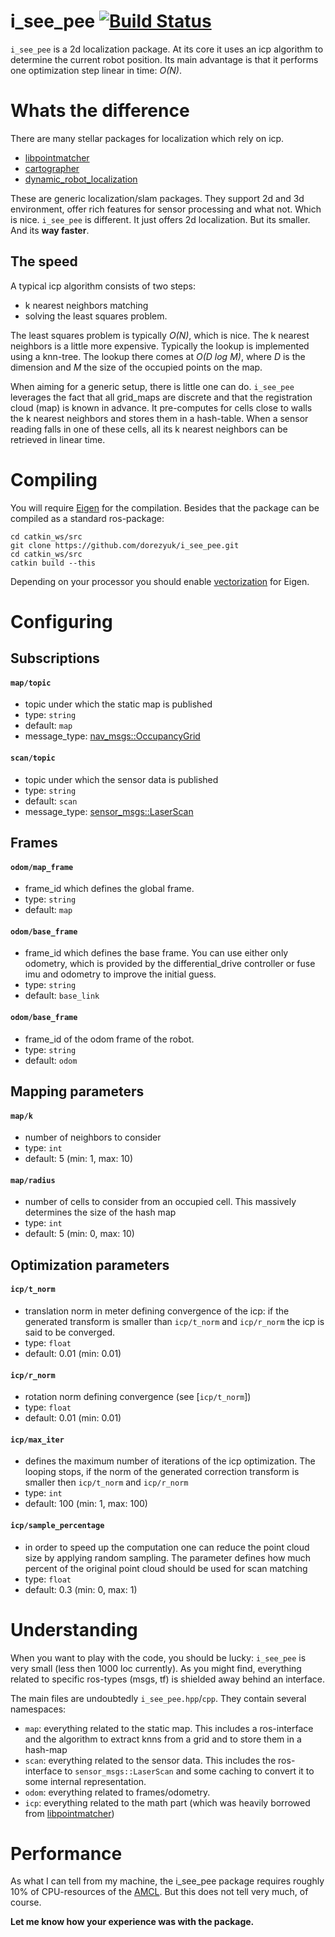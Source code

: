 # i_see_pee [![Build Status](https://travis-ci.com/dorezyuk/i_see_pee.svg?branch=master)](https://travis-ci.com/dorezyuk/i_see_pee)

`i_see_pee` is a 2d localization package. At its core it uses an icp algorithm
to determine the current robot position. Its main advantage is that it performs
one optimization step linear in time: *O(N)*.

# Whats the difference

There are many stellar packages for localization which rely on icp. 

- [libpointmatcher](https://github.com/ethz-asl/libpointmatcher)
- [cartographer](https://github.com/googlecartographer/cartographer)
- [dynamic_robot_localization](https://github.com/carlosmccosta/dynamic_robot_localization)

These are generic localization/slam packages. They support 2d and 3d 
environment, offer rich features for sensor processing and what not.
Which is nice. `i_see_pee` is different. It just offers 2d localization. But 
its smaller. And its **way faster**.

## The speed

A typical icp algorithm consists of two steps: 
- k nearest neighbors matching
- solving the least squares problem. 

The least squares problem is typically *O(N)*, which is nice. 
The k nearest neighbors is a little more expensive. Typically the lookup is 
implemented using a knn-tree. The lookup there comes at *O(D log M)*, where *D* 
is the dimension and *M* the size of the occupied points on the map. 

When aiming for a generic setup, there is little one can do. `i_see_pee` 
leverages the fact that all grid_maps are discrete and that the registration 
cloud (map) is known in advance. It pre-computes for cells close to walls the 
k nearest neighbors and stores them in a hash-table. When a sensor reading falls 
in one of these cells, all its k nearest neighbors can be retrieved in linear 
time.
 
# Compiling

You will require [Eigen](http://eigen.tuxfamily.org/index.php?title=Main_Page)
for the compilation. Besides that the package can be compiled as a standard
ros-package:

```
cd catkin_ws/src
git clone https://github.com/dorezyuk/i_see_pee.git
cd catkin_ws/src
catkin build --this
```

Depending on your processor you should enable 
[vectorization](http://eigen.tuxfamily.org/index.php?title=FAQ#How_can_I_enable_vectorization.3F) for Eigen.

# Configuring

## Subscriptions

#### `map/topic`
- topic under which the static map is published
- type: `string`
- default: `map`
- message_type: [nav_msgs::OccupancyGrid](http://docs.ros.org/diamondback/api/nav_msgs/html/msg/OccupancyGrid.html)

#### `scan/topic`
- topic under which the sensor data is published
- type: `string`
- default: `scan`
- message_type: [sensor_msgs::LaserScan](http://docs.ros.org/melodic/api/sensor_msgs/html/msg/LaserScan.html)

## Frames

#### `odom/map_frame`
- frame_id which defines the global frame.
- type: `string`
- default: `map`

#### `odom/base_frame`
- frame_id which defines the base frame. You can use either only odometry, 
which is provided by the differential_drive controller or fuse imu and 
odometry to improve the initial guess. 
- type: `string`
- default: `base_link`

#### `odom/base_frame`
- frame_id of the odom frame of the robot.
- type: `string`
- default: `odom`

## Mapping parameters

#### `map/k`
- number of neighbors to consider
- type: `int`
- default: 5 (min: 1, max: 10) 

#### `map/radius`
- number of cells to consider from an occupied cell. This massively determines
the size of the hash map
- type: `int`
- default: 5 (min: 0, max: 10) 

## Optimization parameters

#### `icp/t_norm`
- translation norm in meter defining convergence of the icp: 
if the generated transform is smaller than `icp/t_norm` and `icp/r_norm` the 
icp is said to be converged.
- type: `float`
- default: 0.01 (min: 0.01)

#### `icp/r_norm`
- rotation norm defining convergence (see [`icp/t_norm`])
- type: `float`
- default: 0.01 (min: 0.01)

#### `icp/max_iter`
- defines the maximum number of iterations of the icp optimization. The looping
stops, if the norm of the generated correction transform is smaller then 
`icp/t_norm` and `icp/r_norm`
- type: `int`
- default: 100 (min: 1, max: 100)

#### `icp/sample_percentage`
- in order to speed up the computation one can reduce the point cloud size by
applying random sampling. The parameter defines how much percent of the original
point cloud should be used for scan matching
- type: `float`
- default: 0.3 (min: 0, max: 1)
 
# Understanding

When you want to play with the code, you should be lucky: `i_see_pee` is very 
small (less then 1000 loc currently). As you might find, everything related
to specific ros-types (msgs, tf) is shielded away behind an interface.

The main files are undoubtedly `i_see_pee.hpp`/`cpp`. They contain several 
namespaces: 

- `map`: everything related to the static map. This includes a ros-interface 
and the algorithm to extract knns from a grid and to store them in a hash-map
- `scan`: everything related to the sensor data. This includes the
ros-interface to `sensor_msgs::LaserScan` and some caching to convert it to 
some internal representation. 
- `odom`: everything related to frames/odometry. 
- `icp`: everything related to the math part (which was heavily borrowed from 
[libpointmatcher](https://github.com/ethz-asl/libpointmatcher))

# Performance

As what I can tell from my machine, the i_see_pee package requires roughly 10% 
of CPU-resources of the [AMCL](https://github.com/ros-planning/navigation/tree/melodic-devel/amcl). 
But this does not tell very much, of course. 

**Let me know how your experience was with the package.** 
